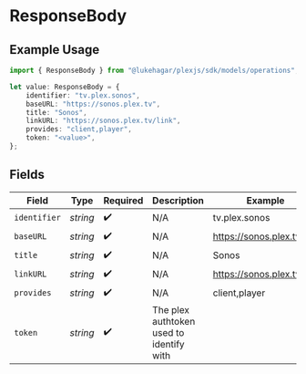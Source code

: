 # ResponseBody

## Example Usage

```typescript
import { ResponseBody } from "@lukehagar/plexjs/sdk/models/operations";

let value: ResponseBody = {
    identifier: "tv.plex.sonos",
    baseURL: "https://sonos.plex.tv",
    title: "Sonos",
    linkURL: "https://sonos.plex.tv/link",
    provides: "client,player",
    token: "<value>",
};
```

## Fields

| Field                                    | Type                                     | Required                                 | Description                              | Example                                  |
| ---------------------------------------- | ---------------------------------------- | ---------------------------------------- | ---------------------------------------- | ---------------------------------------- |
| `identifier`                             | *string*                                 | :heavy_check_mark:                       | N/A                                      | tv.plex.sonos                            |
| `baseURL`                                | *string*                                 | :heavy_check_mark:                       | N/A                                      | https://sonos.plex.tv                    |
| `title`                                  | *string*                                 | :heavy_check_mark:                       | N/A                                      | Sonos                                    |
| `linkURL`                                | *string*                                 | :heavy_check_mark:                       | N/A                                      | https://sonos.plex.tv/link               |
| `provides`                               | *string*                                 | :heavy_check_mark:                       | N/A                                      | client,player                            |
| `token`                                  | *string*                                 | :heavy_check_mark:                       | The plex authtoken used to identify with |                                          |
